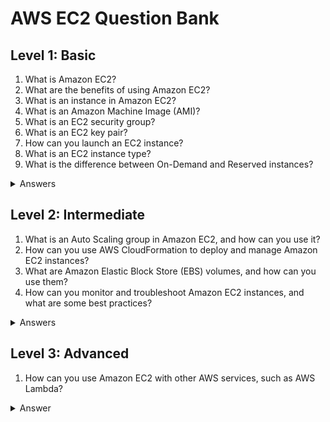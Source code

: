 # AWS EC2 Question Bank

## Level 1: Basic

<ol>
<li>What is Amazon EC2?</li>
<li>What are the benefits of using Amazon EC2?</li>
<li>What is an instance in Amazon EC2?</li>
<li>What is an Amazon Machine Image (AMI)?</li>
<li>What is an EC2 security group?</li>
<li>What is an EC2 key pair?</li>
<li>How can you launch an EC2 instance?</li>
<li>What is an EC2 instance type?</li>
<li>What is the difference between On-Demand and Reserved instances?</li>
</ol>

<details>
<summary>Answers</summary>
<ol>
<li>Amazon Elastic Compute Cloud (Amazon EC2) is a web service that provides scalable computing capacity in the cloud.</li>
<li>Amazon EC2 provides benefits such as scalability, flexibility, and cost-effectiveness, by allowing you to launch instances on-demand, choose the instance types and configurations, and pay only for the resources you use.</li>
<li>An instance in Amazon EC2 is a virtual server that runs on the Amazon Web Services (AWS) infrastructure, and provides a computing environment for your applications and workloads.</li>
<li>An Amazon Machine Image (AMI) is a pre-configured virtual machine image that contains the operating system, applications, and data, and can be used to launch new instances or replace existing ones.</li>
<li>An EC2 security group is a virtual firewall that controls the traffic to and from an EC2 instance, and allows you to define the inbound and outbound rules based on the protocol, port, and source.</li>
<li>An EC2 key pair is a security credential that allows you to connect securely to an EC2 instance using SSH or RDP protocols. A key pair consists of a public key that is stored on the instance, and a private key that is kept securely on your local computer.</li>
<li>You can launch an EC2 instance using the AWS Management Console, the AWS Command Line Interface (CLI), or the AWS SDKs. To launch an EC2 instance, you need to choose the AMI, the instance type, the network settings, the security group, and the storage options.</li>
<li>An EC2 instance type is a specification of the computing resources and capabilities of an EC2 instance, such as the CPU, memory, storage, and networking. Amazon EC2 offers a wide range of instance types to suit different workloads and use cases.</li>
<li>On-Demand instances allow you to pay for the compute capacity by the hour, with no long-term commitment or upfront payment. Reserved instances allow you to reserve the compute capacity for a one or three year term, and receive a significant discount compared to On-Demand instances.</li>
</ol>
</details>

## Level 2: Intermediate

<ol>
<li>What is an Auto Scaling group in Amazon EC2, and how can you use it?</li>
<li>How can you use AWS CloudFormation to deploy and manage Amazon EC2 instances?</li>
<li>What are Amazon Elastic Block Store (EBS) volumes, and how can you use them?</li>
<li>How can you monitor and troubleshoot Amazon EC2 instances, and what are some best practices?</li>
</ol>

<details>
<summary>Answers</summary>
<ol>
<li>An Auto Scaling group in Amazon EC2 is a group of EC2 instances that are launched and terminated dynamically based on the demand and availability, and are managed by AWS Auto Scaling . Auto Scaling group provides automatic scaling, availability, and cost optimization, by allowing you to define the scaling policies, the health checks, and the instance templates. You can use Auto Scaling group to scale up or down based on the CPU, memory, or custom metrics, and to spread the instances across multiple Availability Zones for high availability.</li>
<li>AWS CloudFormation is a service that allows you to describe and provision your AWS infrastructure as code, using templates that define the resources, dependencies, and parameters. You can use CloudFormation to create and manage Amazon EC2 instances, along with other AWS resources, and to deploy and update them in a consistent and repeatable way. CloudFormation provides features such as change sets, rollback, and stack drift detection, and can also integrate with other AWS services, such as AWS Lambda or AWS Config.</li>
<li>Amazon Elastic Block Store (EBS) volumes are a type of storage that can be attached to an Amazon EC2 instance as a virtual hard drive, and provide persistent and low-latency block-level storage. EBS volumes can be used for applications that require data persistence and durability, such as databases, file systems, or logs. EBS volumes come in different types and sizes, such as General Purpose SSD, Provisioned IOPS SSD, or Magnetic, and can be customized with features such as encryption, snapshots, or multi-attach.</li>
<li>To monitor and troubleshoot Amazon EC2 instances, you can use tools such as Amazon CloudWatch, AWS Systems Manager, or third-party monitoring tools. CloudWatch provides metrics, logs, and alarms for EC2 instances, and can be used to track the CPU, memory, disk, and network usage, and to set alerts based on thresholds or anomalies. Systems Manager provides remote access, patching, and automation for EC2 instances, and can be used to perform maintenance tasks, troubleshoot issues, and manage the instances at scale. Some best practices for monitoring and troubleshooting Amazon EC2 instances include monitoring the system and application logs, using monitoring agents or integrations, setting up backups and recovery, and automating the monitoring and remediation tasks.</li>
</ol>
</details>

## Level 3: Advanced

<ol>
<li>How can you use Amazon EC2 with other AWS services, such as AWS Lambda?</li>
</ol>

<details>
<summary>Answer</summary>
<ol>
<li>Amazon EC2 can be used with other AWS services to build and run complex and distributed applications, such as serverless, containerized, or hybrid architectures. For example, you can use AWS Lambda to run event-driven functions in response to the EC2 events or logs, and to automate the EC2 management tasks.</li>
</ol>
</details>